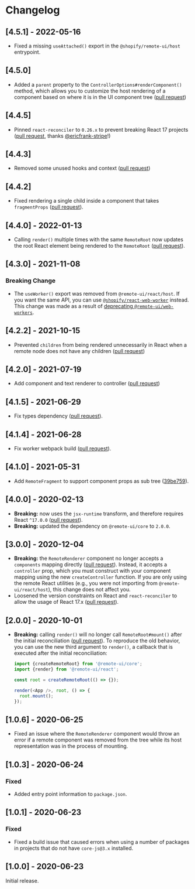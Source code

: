 # Changelog

## [4.5.1] - 2022-05-16

- Fixed a missing `useAttached()` export in the `@shopify/remote-ui/host` entrypoint.

## [4.5.0]

- Added a `parent` property to the `ControllerOptions#renderComponent()` method, which allows you to customize the host rendering of a component based on where it is in the UI component tree ([pull request](https://github.com/Shopify/remote-ui/pull/150))

## [4.4.5]

- Pinned `react-reconciler` to `0.26.x` to prevent breaking React 17 projects ([pull request](https://github.com/Shopify/remote-ui/pull/151), thanks [@ericfrank-stripe](https://github.com/ericfrank-stripe)!)

## [4.4.3]

- Removed some unused hooks and context ([pull request](https://github.com/Shopify/remote-ui/pull/145))

## [4.4.2]

- Fixed rendering a single child inside a component that takes `fragmentProps` ([pull request](https://github.com/Shopify/remote-ui/pull/138)).

## [4.4.0] - 2022-01-13

- Calling `render()` multiple times with the same `RemoteRoot` now updates the root React element being rendered to the `RemoteRoot` ([pull request](https://github.com/Shopify/remote-ui/pull/134)).

## [4.3.0] - 2021-11-08

### Breaking Change

- The `useWorker()` export was removed from `@remote-ui/react/host`. If you want the same API, you can use [`@shopify/react-web-worker`](https://github.com/Shopify/quilt/tree/main/packages/react-web-worker) instead. This change was made as a result of [deprecating `@remote-ui/web-workers`](../web-workers).

## [4.2.2] - 2021-10-15

- Prevented `children` from being rendered unnecessarily in React when a remote node does not have any children ([pull request](https://github.com/Shopify/remote-ui/pull/129))

## [4.2.0] - 2021-07-19

- Add component and text renderer to controller ([pull request](https://github.com/Shopify/remote-ui/pull/86))

## [4.1.5] - 2021-06-29

- Fix types dependency ([pull request](https://github.com/Shopify/remote-ui/pull/108)).

## [4.1.4] - 2021-06-28

- Fix worker webpack build ([pull request](https://github.com/Shopify/remote-ui/pull/105)).

## [4.1.0] - 2021-05-31

- Add `RemoteFragment` to support component props as sub tree ([39be759](https://github.com/Shopify/remote-ui/commit/39be75999895aeee418c1ddced71819ad544c967)).

## [4.0.0] - 2020-02-13

- **Breaking:** now uses the `jsx-runtime` transform, and therefore requires React `^17.0.0` ([pull request](https://github.com/Shopify/remote-ui/pull/65)).
- **Breaking:** updated the dependency on `@remote-ui/core` to `2.0.0`.

## [3.0.0] - 2020-12-04

- **Breaking:** the `RemoteRenderer` component no longer accepts a `components` mapping directly ([pull request](https://github.com/Shopify/remote-ui/pull/48)). Instead, it accepts a `controller` prop, which you must construct with your component mapping using the new `createController` function. If you are only using the remote React utilities (e.g., you were not importing from `@remote-ui/react/host`), this change does not affect you.
- Loosened the version constraints on React and `react-reconciler` to allow the usage of React 17.x ([pull request](https://github.com/Shopify/remote-ui/pull/23)).

## [2.0.0] - 2020-10-01

- **Breaking:** calling `render()` will no longer call `RemoteRoot#mount()` after the initial reconciliation ([pull request](https://github.com/Shopify/remote-ui/pull/23)). To reproduce the old behavior, you can use the new third argument to `render()`, a callback that is executed after the initial reconciliation:

  ```ts
  import {createRemoteRoot} from '@remote-ui/core';
  import {render} from '@remote-ui/react';

  const root = createRemoteRoot(() => {});

  render(<App />, root, () => {
    root.mount();
  });
  ```

## [1.0.6] - 2020-06-25

- Fixed an issue where the `RemoteRenderer` component would throw an error if a remote component was removed from the tree while its host representation was in the process of mounting.

## [1.0.3] - 2020-06-24

### Fixed

- Added entry point information to `package.json`.

## [1.0.1] - 2020-06-23

### Fixed

- Fixed a build issue that caused errors when using a number of packages in projects that do not have `core-js@3.x` installed.

## [1.0.0] - 2020-06-23

Initial release.
